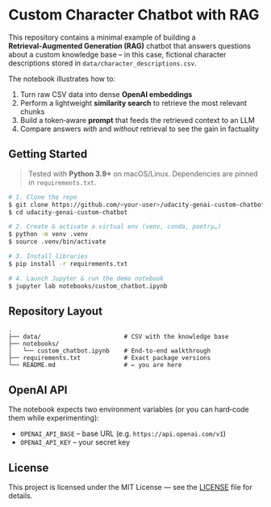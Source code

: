 # Custom Character Chatbot with RAG

This repository contains a minimal example of building a **Retrieval‑Augmented Generation (RAG)** chatbot that answers questions about a custom knowledge base – in this case, fictional character descriptions stored in `data/character_descriptions.csv`.

The notebook illustrates how to:

1. Turn raw CSV data into dense **OpenAI embeddings**
2. Perform a lightweight **similarity search** to retrieve the most relevant chunks
3. Build a token‑aware **prompt** that feeds the retrieved context to an LLM
4. Compare answers *with* and *without* retrieval to see the gain in factuality

## Getting Started

> Tested with **Python 3.9+** on macOS/Linux. Dependencies are pinned in `requirements.txt`.

```bash
# 1. Clone the repo
$ git clone https://github.com/<your‑user>/udacity-genai-custom-chatbot.git
$ cd udacity-genai-custom-chatbot

# 2. Create & activate a virtual env (venv, conda, poetry…)
$ python -m venv .venv
$ source .venv/bin/activate

# 3. Install libraries
$ pip install -r requirements.txt

# 4. Launch Jupyter & run the demo notebook
$ jupyter lab notebooks/custom_chatbot.ipynb
```

## Repository Layout

```
.
├── data/                       # CSV with the knowledge base
├── notebooks/
│   └── custom_chatbot.ipynb    # End‑to‑end walkthrough
├── requirements.txt            # Exact package versions
└── README.md                   # ← you are here
```

## OpenAI API

The notebook expects two environment variables (or you can hard‑code them while experimenting):

* `OPENAI_API_BASE` – base URL (e.g. `https://api.openai.com/v1`)
* `OPENAI_API_KEY`  – your secret key

## License

This project is licensed under the MIT License — see the [LICENSE](LICENSE) file for details.
